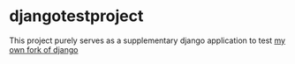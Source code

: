# djangotestproject
This project purely serves as a supplementary django application to test [my own fork of django](https://github.com/mithildani/django)
